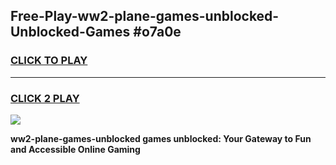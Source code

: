 
## Free-Play-ww2-plane-games-unblocked-Unblocked-Games #o7a0e
<h3>
<a href="https://news.freeplayer.one?title=ww2-plane-games-unblocked&ref=8M">CLICK TO PLAY</a></h3>
<hr>

<h3>
<a href="https://news.freeplayer.one?title=ww2-plane-games-unblocked&ref=8M">CLICK 2 PLAY</a>
  
</h3>

<a href="https://news.freeplayer.one?title=ww2-plane-games-unblocked&ref=8M"><img src="https://clearcache.store/games.png"></a>


**ww2-plane-games-unblocked games unblocked: Your Gateway to Fun and Accessible Online Gaming**
